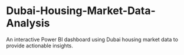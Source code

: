 # Dubai-Housing-Market-Data-Analysis
An interactive Power BI dashboard using Dubai housing market data to provide actionable insights.

